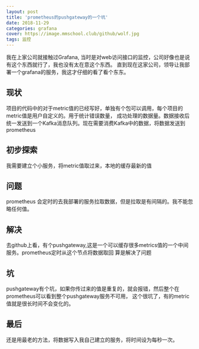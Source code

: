 ```yaml
---
layout: post
title: 'prometheus的pushgateway的一个坑'
date: 2018-11-29
categories: grafana
cover: https://image.mmschool.club/github/wolf.jpg
tags: 监控
---
```


我在上家公司就接触过Grafana, 当时是对web访问接口的监控，公司好像也是说有这个东西就行了，我也没有太在意这个东西。
直到现在这家公司，领导让我部署一个grafana的服务，我这才仔细的看了看个东东。

## 现状
项目的代码中的对于metric值的已经写好，单独有个包可以调用，每个项目的metric值是用户自定义的。用于统计错误数量，
成功处理的数据量。数据接收后统一发送到一个Kafka消息队列。现在需要消费Kafka中的数据，将数据发送到prometheus

## 初步探索
我需要建立个小服务，将metric值取过来，本地的缓存最新的值

## 问题
prometheus 会定时的去我部署的服务拉取数据，但是拉取是有间隔的。我不能忽略任何值。

## 解决
去github上看，有个pushgateway,这是一个可以缓存很多metrics值的一个中间服务。prometheus定时从这个节点将数据取回
算是解决了问题

## 坑
pushgateway有个坑，如果你传过来的值是重复的，就会报错，然后整个在prometheus可以看到整个pushgateway服务不可用，
这个很坑了，有的metric值就是很长时间不会变化的。

## 最后
还是用最老的方法，将数据写入我自己建立的服务，将时间设为每秒一次。


